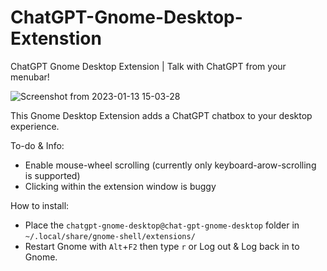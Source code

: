 # ChatGPT-Gnome-Desktop-Extenstion


ChatGPT Gnome Desktop Extension | Talk with ChatGPT from your menubar!

![Screenshot from 2023-01-13 15-03-28](https://user-images.githubusercontent.com/21268783/212338116-41a5bfc6-25dd-4288-bc17-59e5c80ba4f7.png)

This Gnome Desktop Extension adds a ChatGPT chatbox to your desktop experience.

To-do & Info:

- Enable mouse-wheel scrolling (currently only keyboard-arow-scrolling is supported)
- Clicking within the extension window is buggy

How to install:

- Place the `chatgpt-gnome-desktop@chat-gpt-gnome-desktop` folder in `~/.local/share/gnome-shell/extensions/`
- Restart Gnome with `Alt`+`F2` then type `r` or Log out & Log back in to Gnome.
